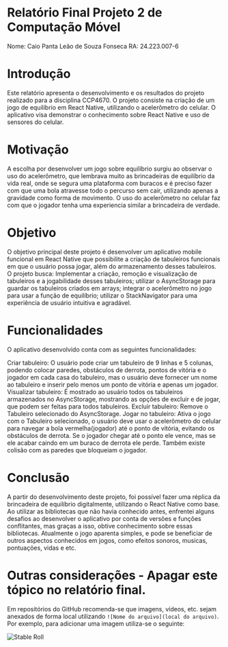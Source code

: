 # Relatório Final Projeto 2 de Computação Móvel

Nome: Caio Panta Leão de Souza Fonseca
RA: 24.223.007-6

# Introdução

Este relatório apresenta o desenvolvimento e os resultados do projeto realizado para a disciplina CCP4670. O projeto consiste na criação de um jogo de equilíbrio em React Native, utilizando o acelerômetro do celular. O aplicativo visa demonstrar o conhecimento sobre React Native e uso de sensores do celular.

# Motivação

A escolha por desenvolver um jogo sobre equilíbrio surgiu ao observar o uso do acelerômetro, que lembrava muito as brincadeiras de equilíbrio da vida real, onde se segura uma plataforma com buracos e é preciso fazer com que uma bola atravesse todo o percurso sem cair, utilizando apenas a gravidade como forma de movimento. O uso do acelerômetro no celular faz com que o jogador tenha uma experiencia similar a brincadeira de verdade. 

# Objetivo

O objetivo principal deste projeto é desenvolver um aplicativo mobile funcional em React Native que possibilite a criação de tabuleiros funcionais em que o usuário possa jogar, além do armazenamento desses tabuleiros. O projeto busca: Implementar a criação, remoção e visualização de tabuleiros e a jogabilidade desses tabuleiros; utilizar o AsyncStorage para guardar os tabuleiros criados em arrays; integrar o acelerômetro no jogo para usar a função de equilíbrio; utilizar o StackNavigator para uma experiência de usuário intuitiva e agradável.
# Funcionalidades

O aplicativo desenvolvido conta com as seguintes funcionalidades:

Criar tabuleiro: O usuário pode criar um tabuleiro de 9 linhas e 5 colunas, podendo colocar paredes, obstáculos de derrota, pontos de vitória e o jogador em cada casa do tabuleiro, mas o usuário deve fornecer um nome ao tabuleiro e inserir pelo menos um ponto de vitória e apenas um jogador.
Visualizar tabuleiro: É mostrado ao usuário todos os tabuleiros armazenados no AsyncStorage, mostrando as opções de excluir e de jogar, que podem ser feitas para todos tabuleiros.
Excluir tabuleiro: Remove o Tabuleiro selecionado do AsyncStorage.
Jogar no tabuleiro: Ativa o jogo com o Tabuleiro selecionado, o usuário deve usar o acelerômetro do celular para navegar a bola vermelha(jogador) até o ponto de vitória, evitando os obstáculos de derrota. Se o jogador chegar até o ponto ele vence, mas se ele acabar caindo em um buraco de derrota ele perde. Também existe colisão com as paredes que bloqueiam o jogador.

# Conclusão

A partir do desenvolvimento deste projeto, foi possível fazer uma réplica da brincadeira de equilíbrio digitalmente, utilizando o React Native como base. Ao utilizar as bibliotecas que não havia conhecido antes, enfrentei alguns desafios ao desenvolver o aplicativo por conta de versões e funções conflitantes, mas graças a isso, obtive conhecimento sobre essas bibliotecas. Atualmente o jogo aparenta simples, e pode se beneficiar de outros aspectos conhecidos em jogos, como efeitos sonoros, musicas, pontuações, vidas e etc.

# Outras considerações - Apagar este tópico no relatório final.

Em repositórios do GitHub recomenda-se que imagens, vídeos, etc. sejam anexados de forma local utilizando `![Nome do arquivo](local do arquivo)`. Por exemplo, para adicionar uma imagem utiliza-se o seguinte:

![Stable Roll](./STABLE.png)
